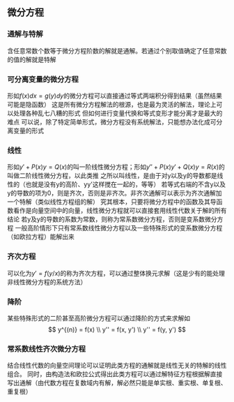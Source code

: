 ## 微分方程
### 通解与特解
含任意常数个数等于微分方程阶数的解就是通解。若通过个别取值确定了任意常数的值的解就是特解
### 可分离变量的微分方程
形如$f(x)dx = g(y)dy$的微分方程可以直接通过等式两端积分得到结果（虽然结果可能是隐函数）
这是所有微分方程解法的根源，也是最为灵活的解法，理论上可以处理各种乱七八糟的形式
但如何进行变量代换和等式变形才能分离才是最大的难点
可以说，除了特定简单形式，微分方程没有系统解法，只能想办法化成可分离变量的形式
### 线性
形如$y'+ P(x)y=Q(x)$的叫一阶线性微分方程；形如$y'' + P(x)y' + Q(x)y = R(x)$的叫做二阶线性微分方程，以此类推
之所以叫线性，是由于对y以及y的导数都是线性的（也就是没有y的高阶、yy'这样搅在一起的，等等）
若等式右端的不含y以及y的导数的项为0，则是齐次，否则是非齐次。非齐次通解可以表示为齐次通解加一个特解（类似线性方程组的解）
究其根本，只要将微分方程中的函数及其导函数看作是向量空间中的向量，线性微分方程就可以直接套用线性代数关于解的所有结论
若y及y的导数的系数为常数，则称为常系数微分方程，否则是变系数微分方程
一般高阶情形下只有常系数线性微分方程以及一些特殊形式的变系数微分方程（如欧拉方程）能解出来
### 齐次方程
可以化为$y'=f(y/x)$的称为齐次方程，可以通过整体换元求解（这是少有的能处理非线性微分方程的系统方法）
### 降阶
某些特殊形式的二阶甚至高阶微分方程可以通过降阶的方式来求解如
$$
y^{(n)} = f(x) \\
y'' = f(x, y') \\
y'' = f(y, y')
$$
### 常系数线性齐次微分方程
结合线性代数的向量空间理论可以证明此类方程的通解就是线性无关的特解的线性组合。
同时，由构造法和欧拉公式得出此类方程可以通过解特征方程根据解直接写出通解（由代数方程在复数域内有解，解必然只能是单实根、重实根、单复根、重复根）
